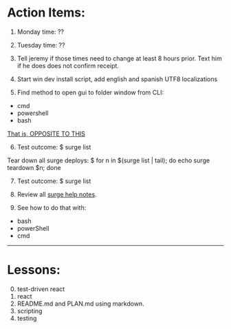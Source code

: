 # Action Items:

1. Monday time: ??

2. Tuesday time: ??

3. Tell jeremy if those times need to change at least 8 hours prior.  Text him if he does does not confirm receipt.

4. Start win dev install script, add english and spanish UTF8 localizations

5. Find method to open gui to folder window from CLI:
* cmd
* powershell
* bash

[That is, OPPOSITE TO THIS](http://www.indjango.com/ubuntu-right-click-to-open-terminal-in-current-directory/)

6.  Test outcome: $ surge list

Tear down all surge deploys:  $ for n in $(surge list | tail); do  echo surge teardown $n; done

7.  Test outcome: $ surge list

8. Review all [surge help notes](https://surge.sh/help/).

9.  See how to do that with:
* bash
* powerShell
* cmd

---

# Lessons:
0. test-driven react
1. react
2. README.md and PLAN.md using markdown.
3. scripting
4. testing

